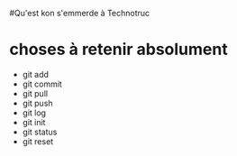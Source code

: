#Qu'est kon s'emmerde à Technotruc
# choses à retenir absolument
- git add
- git commit
- git pull
- git push
- git log
- git init
- git status
- git reset

